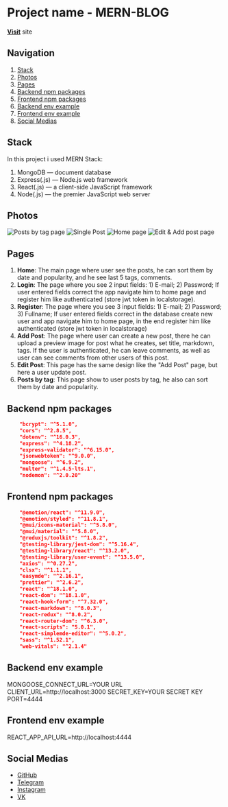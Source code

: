 # Project name - MERN-BLOG
**[Visit](https://mern-blog-phi.vercel.app/)** site

## Navigation
1. [Stack](https://github.com/MarselBisengaliev/mern-blog/blob/master/README.md#stack)
2. [Photos](https://github.com/MarselBisengaliev/mern-blog/blob/master/README.md#photos)
3. [Pages](https://github.com/MarselBisengaliev/mern-blog/blob/master/README.md#pages)
4. [Backend npm packages](https://github.com/MarselBisengaliev/mern-blog/blob/master/README.md#backend-npm-packages)
5. [Frontend npm packages](https://github.com/MarselBisengaliev/mern-blog/blob/master/README.md#frontend-npm-packages)
6. [Backend env example](https://github.com/MarselBisengaliev/mern-blog/blob/master/README.md#backend-env-example)
7. [Frontend env example](https://github.com/MarselBisengaliev/mern-blog/blob/master/README.md#frontend-env-example)
8. [Social Medias](https://github.com/MarselBisengaliev/mern-blog/blob/master/README.md#social-medias)

## Stack
In this project i used MERN Stack:
1. MongoDB — document database
2. Express(.js) — Node.js web framework
3. React(.js) — a client-side JavaScript framework
4. Node(.js) — the premier JavaScript web server

## Photos
![Posts by tag page](https://res.cloudinary.com/dttlmitix/image/upload/v1677277282/mern-blog-phi.vercel.app_tags_marsel_bisengaliev_qgguiy.png "Posts by tag page")
![Single Post](https://res.cloudinary.com/dttlmitix/image/upload/v1677277278/mern-blog-phi.vercel.app_posts_63f907278cc4c33e5a3fde95_lcghxv.png "Single Post")
![Home page](https://res.cloudinary.com/dttlmitix/image/upload/v1677277252/mern-blog-phi.vercel.app__wb5m7a.png "Home page")
![Edit & Add post page](https://res.cloudinary.com/dttlmitix/image/upload/v1677277214/mern-blog-phi.vercel.app_posts_63f9172e837b10ea9e53a46c_edit_bbd4xa.png "Edit & Add post page")

## Pages
1. **Home**: The main page where user see the posts, he can sort them by date and popularity, and he see last 5 tags, comments.
2. **Login**: The page where you see 2 input fields: 1) E-mail; 2) Password; If user entered fields correct the app navigate him to home page and register him like authenticated (store jwt token in localstorage).
3. **Register**: The page where you see 3 input fields: 1) E-mail; 2) Password; 3) Fullname; If user entered fields correct in the database create new user and app navigate him to home page, in the end register him like authenticated (store jwt token in localstorage)
4. **Add Post**: The page where user can create a new post, there he can upload a preview image for post what he creates, set title, markdown, tags. If the user is authenticated, he can leave comments, as well as user can see comments from other users of this post.
5. **Edit Post**: This page has the same design like the "Add Post" page, but here a user update post.
6. **Posts by tag**: This page show to user posts by tag, he also can sort them by date and popularity.

## Backend npm packages
```json
    "bcrypt": "^5.1.0",
    "cors": "^2.8.5",
    "dotenv": "^16.0.3",
    "express": "^4.18.2",
    "express-validator": "^6.15.0",
    "jsonwebtoken": "^9.0.0",
    "mongoose": "^6.9.2",
    "multer": "^1.4.5-lts.1",
    "nodemon": "^2.0.20"
```

## Frontend npm packages
```json
    "@emotion/react": "^11.9.0",
    "@emotion/styled": "^11.8.1",
    "@mui/icons-material": "^5.8.0",
    "@mui/material": "^5.8.0",
    "@reduxjs/toolkit": "^1.8.2",
    "@testing-library/jest-dom": "^5.16.4",
    "@testing-library/react": "^13.2.0",
    "@testing-library/user-event": "^13.5.0",
    "axios": "^0.27.2",
    "clsx": "^1.1.1",
    "easymde": "^2.16.1",
    "prettier": "^2.6.2",
    "react": "^18.1.0",
    "react-dom": "^18.1.0",
    "react-hook-form": "^7.32.0",
    "react-markdown": "^8.0.3",
    "react-redux": "^8.0.2",
    "react-router-dom": "^6.3.0",
    "react-scripts": "5.0.1",
    "react-simplemde-editor": "^5.0.2",
    "sass": "^1.52.1",
    "web-vitals": "^2.1.4"
```

## Backend env example
MONGOOSE_CONNECT_URL=YOUR URL
CLIENT_URL=http://localhost:3000
SECRET_KEY=YOUR SECRET KEY
PORT=4444

## Frontend env example
REACT_APP_API_URL=http://localhost:4444

## Social Medias
* [GitHub](https://github.com/MarselBisengaliev)
* [Telegram](https://t.me/marsel_bisengaliev)
* [Instagram](https://www.instagram.com/marsel_bisengaliev/)
* [VK](https://vk.com/marsel_bisengaliev)